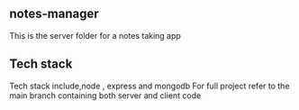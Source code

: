 ## notes-manager
This is the server folder for a notes taking app
## Tech stack
Tech stack include,node , express and mongodb
For full project refer to the main branch containing both server and client code
